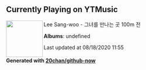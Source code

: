 ## Currently Playing on YTMusic

[<img align="left" width="100" src="https://i.ytimg.com/vi/Y5z1LPnJ3rQ/sddefault.jpg?sqp=-oaymwEWCJADEOEBIAQqCghqEJQEGHgg6AJIWg&rs">](https://music.youtube.com/channel/UClFEWp6KTzoOQKza4ucD2tA)

Lee Sang-woo - 그녀를 만나는 곳 100m 전

**Albums**: undefined

Last updated at 08/18/2020 11:55

#### Generated with [20chan/github-now](https://github.com/20chan/github-now)


<!--
**20chan/20chan** is a ✨ _special_ ✨ repository because its `README.md` (this file) appears on your GitHub profile.

Here are some ideas to get you started:

- 🔭 I’m currently working on ...
- 🌱 I’m currently learning ...
- 👯 I’m looking to collaborate on ...
- 🤔 I’m looking for help with ...
- 💬 Ask me about ...
- 📫 How to reach me: ...
- 😄 Pronouns: ...
- ⚡ Fun fact: ...
-->
